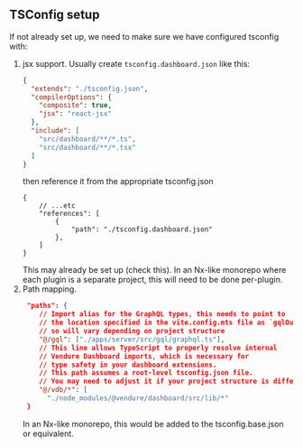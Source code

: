 ## TSConfig setup

If not already set up, we need to make sure we have configured tsconfig with:

1. jsx support. Usually create `tsconfig.dashboard.json` like this:
    ```json
    {
      "extends": "./tsconfig.json",
      "compilerOptions": {
        "composite": true,
        "jsx": "react-jsx"
      },
      "include": [
        "src/dashboard/**/*.ts",
        "src/dashboard/**/*.tsx"
      ]
    }
    ```
   then reference it from the appropriate tsconfig.json
    ```
    {
        // ...etc
        "references": [
            {
                "path": "./tsconfig.dashboard.json"
            },
        ]
    }
    ```
   This may already be set up (check this). In an Nx-like monorepo
   where each plugin is a separate project, this will need to be done
   per-plugin.
2. Path mapping.
    ```json
     "paths": {
        // Import alias for the GraphQL types, this needs to point to
        // the location specified in the vite.config.mts file as `gqlOutputPath`
        // so will vary depending on project structure
        "@/gql": ["./apps/server/src/gql/graphql.ts"],
        // This line allows TypeScript to properly resolve internal
        // Vendure Dashboard imports, which is necessary for
        // type safety in your dashboard extensions.
        // This path assumes a root-level tsconfig.json file.
        // You may need to adjust it if your project structure is different.
        "@/vdb/*": [
          "./node_modules/@vendure/dashboard/src/lib/*"
     }
     ```
   In an Nx-like monorepo, this would be added to the tsconfig.base.json or
   equivalent.
